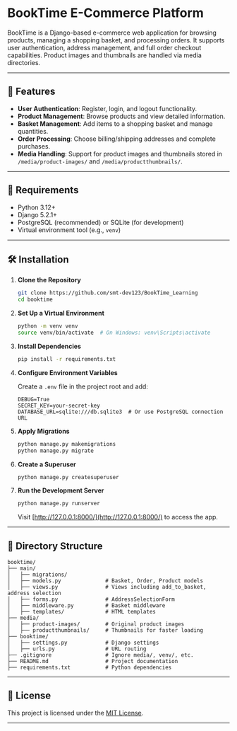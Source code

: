 # BookTime E-Commerce Platform

BookTime is a Django-based e-commerce web application for browsing products, managing a shopping basket, and processing orders. It supports user authentication, address management, and full order checkout capabilities. Product images and thumbnails are handled via media directories.

---

## 🚀 Features

- **User Authentication**: Register, login, and logout functionality.
- **Product Management**: Browse products and view detailed information.
- **Basket Management**: Add items to a shopping basket and manage quantities.
- **Order Processing**: Choose billing/shipping addresses and complete purchases.
- **Media Handling**: Support for product images and thumbnails stored in `/media/product-images/` and `/media/productthumbnails/`.

---

## 🧰 Requirements

- Python 3.12+
- Django 5.2.1+
- PostgreSQL (recommended) or SQLite (for development)
- Virtual environment tool (e.g., `venv`)

---

## 🛠️ Installation

1. **Clone the Repository**

   ```bash
   git clone https://github.com/smt-dev123/BookTime_Learning
   cd booktime
   ```

2. **Set Up a Virtual Environment**

   ```bash
   python -m venv venv
   source venv/bin/activate  # On Windows: venv\Scripts\activate
   ```

3. **Install Dependencies**

   ```bash
   pip install -r requirements.txt
   ```

4. **Configure Environment Variables**

   Create a `.env` file in the project root and add:

   ```env
   DEBUG=True
   SECRET_KEY=your-secret-key
   DATABASE_URL=sqlite:///db.sqlite3  # Or use PostgreSQL connection URL
   ```

5. **Apply Migrations**

   ```bash
   python manage.py makemigrations
   python manage.py migrate
   ```

6. **Create a Superuser**

   ```bash
   python manage.py createsuperuser
   ```

7. **Run the Development Server**

   ```bash
   python manage.py runserver
   ```

   Visit [http://127.0.0.1:8000/](http://127.0.0.1:8000/) to access the app.

---

## 📁 Directory Structure

```
booktime/
├── main/
│   ├── migrations/
│   ├── models.py              # Basket, Order, Product models
│   ├── views.py               # Views including add_to_basket, address selection
│   ├── forms.py               # AddressSelectionForm
│   ├── middleware.py          # Basket middleware
│   ├── templates/             # HTML templates
├── media/
│   ├── product-images/        # Original product images
│   ├── productthumbnails/     # Thumbnails for faster loading
├── booktime/
│   ├── settings.py            # Django settings
│   ├── urls.py                # URL routing
├── .gitignore                 # Ignore media/, venv/, etc.
├── README.md                  # Project documentation
├── requirements.txt           # Python dependencies
```

---

## 📄 License

This project is licensed under the [MIT License](https://opensource.org/licenses/MIT).

---
